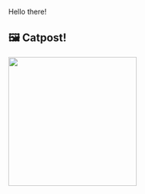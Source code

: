 Hello there!



## 🖼️ Catpost!

<sub>
    <img src="https://cdn2.thecatapi.com/images/9eu.jpg" height="256">
</sub>

